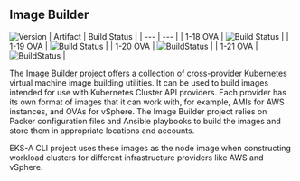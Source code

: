 ## **Image Builder**
![Version](https://img.shields.io/badge/version-v0.1.9-blue)
| Artifact | Build Status |
| --- | --- |
| 1-18 OVA | ![Build Status](https://codebuild.us-west-2.amazonaws.com/badges?uuid=eyJlbmNyeXB0ZWREYXRhIjoiS0Yvbk1VNW93ZUFxNEFvMC90Ty91d1owRnArN01NczJMalhvbTRYZ09zcWxHNWdCeGdJRFVDU0ZRQXpGQjROVHB6M1o0QzJ4U3V6STU1eVY3TjZYdlhFPSIsIml2UGFyYW1ldGVyU3BlYyI6Ill3VHkxaUV6N2ZaSDlGMTAiLCJtYXRlcmlhbFNldFNlcmlhbCI6MX0%3D&branch=main) |
| 1-19 OVA | ![Build Status](https://codebuild.us-west-2.amazonaws.com/badges?uuid=eyJlbmNyeXB0ZWREYXRhIjoiMjJQV2E2OE5ITVErTEhSTnhGT0Vua081T0lBMHJIalNRM2FPVGhydlVZNERQUHBCVUN3ejU3Ni9Ubng3WjlQYkJrQ3NJSDFwcXczNEdYTWljTW42Uk00PSIsIml2UGFyYW1ldGVyU3BlYyI6ImE4MHNsRGtDd0ttZXlLa0oiLCJtYXRlcmlhbFNldFNlcmlhbCI6MX0%3D&branch=main) |
| 1-20 OVA | ![BuildStatus](https://codebuild.us-west-2.amazonaws.com/badges?uuid=eyJlbmNyeXB0ZWREYXRhIjoiazF2R2J2ell0Y0tHT1RnYmF6WXdnRjMwTHMyMTlSVXZnMVoyRytWZ0FDaE5HOU5WejA2VjFzSVNObWlXTjM0eHh2akpBbjgwV0xaTjl5cjFOZlFrZlNNPSIsIml2UGFyYW1ldGVyU3BlYyI6IjhxZTMzVVhZZnR6V0JBOU4iLCJtYXRlcmlhbFNldFNlcmlhbCI6MX0%3D&branch=main) |
| 1-21 OVA | ![BuildStatus](https://codebuild.us-west-2.amazonaws.com/badges?uuid=eyJlbmNyeXB0ZWREYXRhIjoibHJVYmMvSUF0ZlkrVEJsMVBwZU9xLy9ndUZ0U3dGZStpelk2RDRpRTBLQnBrQWNqVkU2TW9qWWI1aFBJM1hpQ1B6TzhaeVduTWdxcE5JeS9XWGhDME5RPSIsIml2UGFyYW1ldGVyU3BlYyI6InVGUS9yandMWmd1cWRsOWciLCJtYXRlcmlhbFNldFNlcmlhbCI6MX0%3D&branch=main) |

The [Image Builder project](https://github.com/kubernetes-sigs/image-builder) offers a collection of cross-provider Kubernetes virtual machine image building utilities. It can be used to build images intended for use with Kubernetes Cluster API providers. Each provider has its own format of images that it can work with, for example, AMIs for AWS instances, and OVAs for vSphere. The Image Builder project relies on Packer configuration files and Ansible playbooks to build the images and store them in appropriate locations and accounts.

EKS-A CLI project uses these images as the node image when constructing workload clusters for different infrastructure providers like AWS and vSphere.

